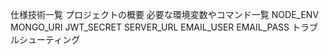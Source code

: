 仕様技術一覧
プロジェクトの概要
必要な環境変数やコマンド一覧
NODE_ENV
MONGO_URI
JWT_SECRET
SERVER_URL
EMAIL_USER
EMAIL_PASS
トラブルシューティング
